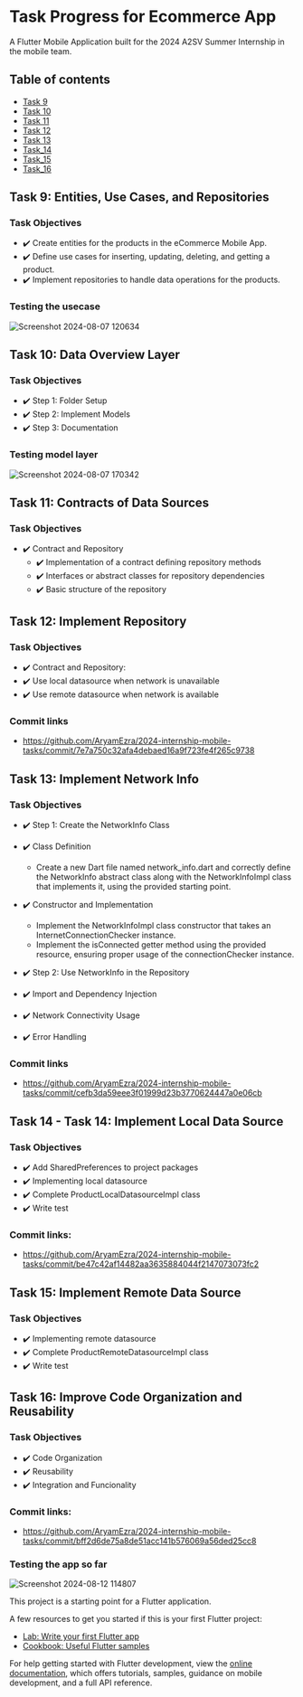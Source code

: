 # Task Progress for Ecommerce App
A Flutter Mobile Application built for the 2024 A2SV Summer Internship in the mobile team.

## Table of contents
- [Task 9](#task-9)
- [Task 10](#task-10)
- [Task 11](#task-11)
- [Task 12](#task-12)
- [Task 13](#task-13)
- [Task_14](#task-14)
- [Task_15](#task-15)
- [Task_16](#task-16)
  
## Task 9: Entities, Use Cases, and Repositories

### Task Objectives
 - ✔️ Create entities for the products in the eCommerce Mobile App.
 - ✔️ Define use cases for inserting, updating, deleting, and getting a product.
 - ✔️ Implement repositories to handle data operations for the products.

### Testing the usecase
![Screenshot 2024-08-07 120634](https://github.com/user-attachments/assets/7aacc7a7-908d-4c72-9a8d-830d9f5178a7)


## Task 10: Data Overview Layer

### Task Objectives
- ✔️ Step 1: Folder Setup
- ✔️ Step 2: Implement Models
- ✔️ Step 3: Documentation

### Testing model layer
![Screenshot 2024-08-07 170342](https://github.com/user-attachments/assets/0821d2db-31b0-4b33-a9d0-b7ba6641779c)


## Task 11: Contracts of Data Sources 

### Task Objectives
- ✔️ Contract and Repository
  - ✔️ Implementation of a contract defining repository methods
  - ✔️ Interfaces or abstract classes for repository dependencies
  - ✔️ Basic structure of the repository

## Task 12: Implement Repository

### Task Objectives
- ✔️ Contract and Repository:
 - ✔️ Use local datasource when network is unavailable
 - ✔️ Use remote datasource when network is available

### Commit links
- https://github.com/AryamEzra/2024-internship-mobile-tasks/commit/7e7a750c32afa4debaed16a9f723fe4f265c9738


## Task 13: Implement Network Info

### Task Objectives
- ✔️ Step 1: Create the NetworkInfo Class 
 - ✔️ Class Definition
    - Create a new Dart file named network_info.dart and correctly define the NetworkInfo abstract class along with the NetworkInfoImpl class that implements it, using the provided starting point.
 - ✔️ Constructor and Implementation
   -  Implement the NetworkInfoImpl class constructor that takes an InternetConnectionChecker instance.
   -  Implement the isConnected getter method using the provided resource, ensuring proper usage of the connectionChecker instance.

- ✔️ Step 2: Use NetworkInfo in the Repository 
 - ✔️ Import and Dependency Injection 
 - ✔️ Network Connectivity Usage 
 - ✔️ Error Handling
   
### Commit links
- https://github.com/AryamEzra/2024-internship-mobile-tasks/commit/cefb3da59eee3f01999d23b3770624447a0e06cb


## Task 14 - Task 14: Implement Local Data Source

### Task Objectives
- ✔️ Add SharedPreferences to project packages
 - ✔️ Implementing local datasource 
 - ✔️ Complete ProductLocalDatasourceImpl class
 - ✔️ Write test

### Commit links:
- https://github.com/AryamEzra/2024-internship-mobile-tasks/commit/be47c42af14482aa3635884044f2147073073fc2

  
## Task 15: Implement Remote Data Source

### Task Objectives
- ✔️ Implementing remote datasource
 - ✔️ Complete ProductRemoteDatasourceImpl class
 - ✔️ Write test


## Task 16: Improve Code Organization and Reusability

### Task Objectives
- ✔️ Code Organization
- ✔️ Reusability 
- ✔️ Integration and Funcionality
 
### Commit links:
- https://github.com/AryamEzra/2024-internship-mobile-tasks/commit/bff2d6de75a8de51acc141b576069a56ded25cc8

### Testing the app so far
![Screenshot 2024-08-12 114807](https://github.com/user-attachments/assets/32f8b16e-e1ff-4f04-af9f-699b5ea3ea63)



This project is a starting point for a Flutter application.

A few resources to get you started if this is your first Flutter project:

- [Lab: Write your first Flutter app](https://docs.flutter.dev/get-started/codelab)
- [Cookbook: Useful Flutter samples](https://docs.flutter.dev/cookbook)

For help getting started with Flutter development, view the
[online documentation](https://docs.flutter.dev/), which offers tutorials,
samples, guidance on mobile development, and a full API reference.
